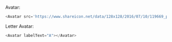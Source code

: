 Avatar:

```js
<Avatar src='https://www.shareicon.net/data/128x128/2016/07/10/119669_people_512x512.png' ></Avatar>

```

Letter Avatar:
```js
<Avatar labelText="A"></Avatar>
```